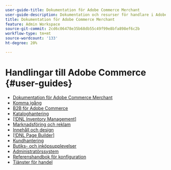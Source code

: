 ```yaml
---
user-guide-title: Dokumentation för Adobe Commerce Merchant
user-guide-description: Dokumentation och resurser för handlare i Adobe Commerce och Magento Open Source som arbetar i Admin.
title: Dokumentation för Adobe Commerce Merchant
feature: Admin Workspace
source-git-commit: 2cd6c06478e35b68db55c49f99e8bfa898ef6c2b
workflow-type: tm+mt
source-wordcount: '133'
ht-degree: 20%

---
```


# Handlingar till Adobe Commerce {#user-guides}

- [Dokumentation för Adobe Commerce Merchant](home.md)
- [Komma igång](https://experienceleague.adobe.com/docs/commerce-admin/start/guide-overview.html)
- [B2B för Adobe Commerce](https://experienceleague.adobe.com/docs/commerce-admin/b2b/guide-overview.html)
- [Kataloghantering](https://experienceleague.adobe.com/docs/commerce-admin/catalog/guide-overview.html)
- [[!DNL Inventory Management]](https://experienceleague.adobe.com/docs/commerce-admin/inventory/guide-overview.html)
- [Marknadsföring och reklam](https://experienceleague.adobe.com/docs/commerce-admin/marketing/guide-overview.html)
- [Innehåll och design](https://experienceleague.adobe.com/docs/commerce-admin/content-design/guide-overview.html)
- [[!DNL Page Builder]](https://experienceleague.adobe.com/docs/commerce-admin/page-builder/guide-overview.html)
- [Kundhantering](https://experienceleague.adobe.com/docs/commerce-admin/customers/guide-overview.html)
- [Butiks- och inköpsupplevelser](https://experienceleague.adobe.com/docs/commerce-admin/stores-sales/guide-overview.html)
- [Administratörssystem](https://experienceleague.adobe.com/docs/commerce-admin/systems/guide-overview.html)
- [Referenshandbok för konfiguration](https://experienceleague.adobe.com/docs/commerce-admin/config/guide-overview.html)
- [Tjänster för handel](https://experienceleague.adobe.com/docs/commerce-merchant-services/user-guides/home.html)

